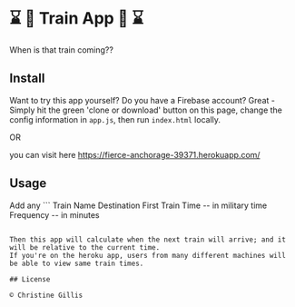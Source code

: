 # :hourglass: :train2: Train App :train2: :hourglass:

 When is that train coming??

## Install
Want to try this app yourself? Do you have a Firebase account? Great - Simply hit the green 'clone or download' button on this page, change the config information in ```app.js```, then run ```index.html``` locally.

OR 

you can visit here https://fierce-anchorage-39371.herokuapp.com/

## Usage

Add any ```
Train Name
Destination
First Train Time -- in military time
Frequency -- in minutes
```

Then this app will calculate when the next train will arrive; and it will be relative to the current time.
If you're on the heroku app, users from many different machines will be able to view same train times.

## License

© Christine Gillis
